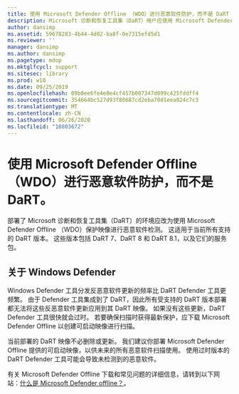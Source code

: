 ```yaml
---
title: 使用 Microsoft Defender Offline （WDO）进行恶意软件防护，而不是 DaRT
description: Microsoft 诊断和恢复工具集（DaRT）用户应使用 Microsoft Defender Offline （WDO）进行恶意软件检测
author: dansimp
ms.assetid: 59678283-4b44-4d02-ba8f-0e7315efd5d1
ms.reviewer: ''
manager: dansimp
ms.author: dansimp
ms.pagetype: mdop
ms.mktglfcycl: support
ms.sitesec: library
ms.prod: w10
ms.date: 09/25/2019
ms.openlocfilehash: 09b0ee6fe4e8e4cf457b007347d099c425fddff4
ms.sourcegitcommit: 354664bc527d93f80687cd2eba70d1eea024c7c3
ms.translationtype: MT
ms.contentlocale: zh-CN
ms.lasthandoff: 06/26/2020
ms.locfileid: "10803672"
---
```

<!-- was:
# Microsoft Diagnostics and Recovery Toolset (DaRT) users should use Microsoft Defender Offline (WDO) for malware detection-->
# 使用 Microsoft Defender Offline （WDO）进行恶意软件防护，而不是 DaRT。

部署了 Microsoft 诊断和恢复工具集（DaRT）的环境应改为使用 Microsoft Defender Offline （WDO）保护映像进行恶意软件检测。 这适用于当前所有支持的 DaRT 版本。 这些版本包括 DaRT 7、DaRT 8 和 DaRT 8.1，以及它们的服务包。

## 关于 Windows Defender


Windows Defender 工具分发反恶意软件更新的频率比 DaRT Defender 工具更频繁。 由于 Defender 工具集成到了 DaRT，因此所有受支持的 DaRT 版本部署都无法将这些反恶意软件更新应用到其 DaRT 映像。 如果没有这些更新，DaRT Defender 工具很快就会过时。 若要确保扫描时获得最新保护，应下载 Microsoft Defender Offline 以创建可启动映像进行扫描。

当前部署的 DaRT 映像不必删除或更新。 我们建议你部署 Microsoft Defender Offline 提供的可启动映像，以供未来的所有恶意软件扫描使用。 使用过时版本的 DaRT Defender 工具可能会导致未检测到的恶意软件。

有关 Microsoft Defender Offline 下载和常见问题的详细信息，请转到以下网站：[什么是 Microsoft Defender offline？](https://go.microsoft.com/fwlink/p/?LinkId=394127)。

 

 





